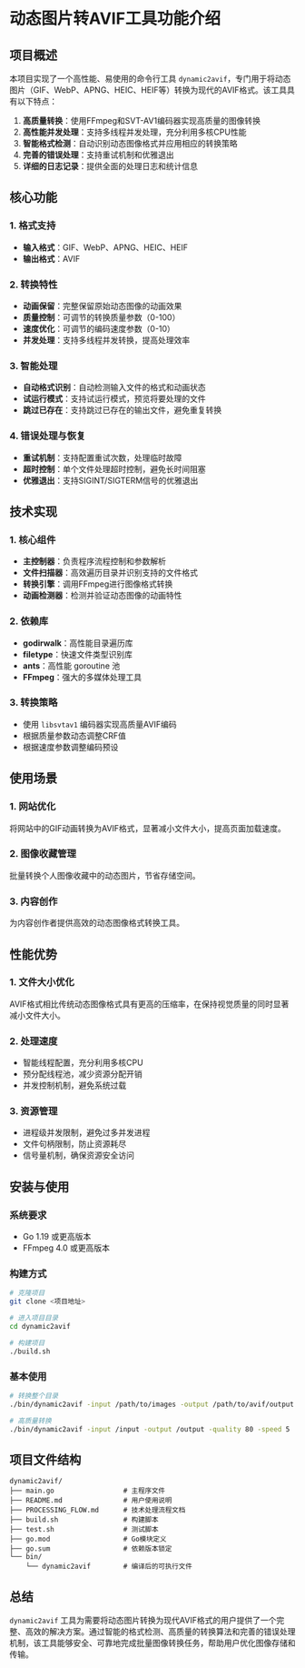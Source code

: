 # 动态图片转AVIF工具功能介绍

## 项目概述

本项目实现了一个高性能、易使用的命令行工具 `dynamic2avif`，专门用于将动态图片（GIF、WebP、APNG、HEIC、HEIF等）转换为现代的AVIF格式。该工具具有以下特点：

1. **高质量转换**：使用FFmpeg和SVT-AV1编码器实现高质量的图像转换
2. **高性能并发处理**：支持多线程并发处理，充分利用多核CPU性能
3. **智能格式检测**：自动识别动态图像格式并应用相应的转换策略
4. **完善的错误处理**：支持重试机制和优雅退出
5. **详细的日志记录**：提供全面的处理日志和统计信息

## 核心功能

### 1. 格式支持
- **输入格式**：GIF、WebP、APNG、HEIC、HEIF
- **输出格式**：AVIF

### 2. 转换特性
- **动画保留**：完整保留原始动态图像的动画效果
- **质量控制**：可调节的转换质量参数（0-100）
- **速度优化**：可调节的编码速度参数（0-10）
- **并发处理**：支持多线程并发转换，提高处理效率

### 3. 智能处理
- **自动格式识别**：自动检测输入文件的格式和动画状态
- **试运行模式**：支持试运行模式，预览将要处理的文件
- **跳过已存在**：支持跳过已存在的输出文件，避免重复转换

### 4. 错误处理与恢复
- **重试机制**：支持配置重试次数，处理临时故障
- **超时控制**：单个文件处理超时控制，避免长时间阻塞
- **优雅退出**：支持SIGINT/SIGTERM信号的优雅退出

## 技术实现

### 1. 核心组件
- **主控制器**：负责程序流程控制和参数解析
- **文件扫描器**：高效遍历目录并识别支持的文件格式
- **转换引擎**：调用FFmpeg进行图像格式转换
- **动画检测器**：检测并验证动态图像的动画特性

### 2. 依赖库
- **godirwalk**：高性能目录遍历库
- **filetype**：快速文件类型识别库
- **ants**：高性能 goroutine 池
- **FFmpeg**：强大的多媒体处理工具

### 3. 转换策略
- 使用 `libsvtav1` 编码器实现高质量AVIF编码
- 根据质量参数动态调整CRF值
- 根据速度参数调整编码预设

## 使用场景

### 1. 网站优化
将网站中的GIF动画转换为AVIF格式，显著减小文件大小，提高页面加载速度。

### 2. 图像收藏管理
批量转换个人图像收藏中的动态图片，节省存储空间。

### 3. 内容创作
为内容创作者提供高效的动态图像格式转换工具。

## 性能优势

### 1. 文件大小优化
AVIF格式相比传统动态图像格式具有更高的压缩率，在保持视觉质量的同时显著减小文件大小。

### 2. 处理速度
- 智能线程配置，充分利用多核CPU
- 预分配线程池，减少资源分配开销
- 并发控制机制，避免系统过载

### 3. 资源管理
- 进程级并发限制，避免过多并发进程
- 文件句柄限制，防止资源耗尽
- 信号量机制，确保资源安全访问

## 安装与使用

### 系统要求
- Go 1.19 或更高版本
- FFmpeg 4.0 或更高版本

### 构建方式
```bash
# 克隆项目
git clone <项目地址>

# 进入项目目录
cd dynamic2avif

# 构建项目
./build.sh
```

### 基本使用
```bash
# 转换整个目录
./bin/dynamic2avif -input /path/to/images -output /path/to/avif/output

# 高质量转换
./bin/dynamic2avif -input /input -output /output -quality 80 -speed 5
```

## 项目文件结构

```
dynamic2avif/
├── main.go                 # 主程序文件
├── README.md               # 用户使用说明
├── PROCESSING_FLOW.md      # 技术处理流程文档
├── build.sh                # 构建脚本
├── test.sh                 # 测试脚本
├── go.mod                  # Go模块定义
├── go.sum                  # 依赖版本锁定
└── bin/
    └── dynamic2avif        # 编译后的可执行文件
```

## 总结

`dynamic2avif` 工具为需要将动态图片转换为现代AVIF格式的用户提供了一个完整、高效的解决方案。通过智能的格式检测、高质量的转换算法和完善的错误处理机制，该工具能够安全、可靠地完成批量图像转换任务，帮助用户优化图像存储和传输。